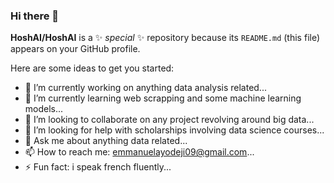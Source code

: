 ### Hi there 👋

**HoshAI/HoshAI** is a ✨ _special_ ✨ repository because its `README.md` (this file) appears on your GitHub profile.

Here are some ideas to get you started:

- 🔭 I’m currently working on anything data analysis related...
- 🌱 I’m currently learning web scrapping and some machine learning models...
- 👯 I’m looking to collaborate on any project revolving around big data...
- 🤔 I’m looking for help with scholarships involving data science courses...
- 💬 Ask me about anything data related...
- 📫 How to reach me: emmanuelayodeji09@gmail.com...
- ⚡ Fun fact: i speak french fluently...
